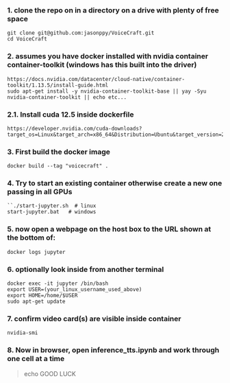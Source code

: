 ### 1. clone the repo on in a directory on a drive with plenty of free space
```
git clone git@github.com:jasonppy/VoiceCraft.git
cd VoiceCraft
```

### 2. assumes you have docker installed with nvidia container container-toolkit (windows has this built into the driver)
```
https://docs.nvidia.com/datacenter/cloud-native/container-toolkit/1.13.5/install-guide.html
sudo apt-get install -y nvidia-container-toolkit-base || yay -Syu nvidia-container-toolkit || echo etc...
```

### 2.1. Install cuda 12.5 inside dockerfile
```
https://developer.nvidia.com/cuda-downloads?target_os=Linux&target_arch=x86_64&Distribution=Ubuntu&target_version=22.04&target_type=deb_network
```

### 3. First build the docker image
```docker build --tag "voicecraft" .```

### 4. Try to start an existing container otherwise create a new one passing in all GPUs
```
``./start-jupyter.sh  # linux
start-jupyter.bat   # windows
```

### 5. now open a webpage on the host box to the URL shown at the bottom of:
```docker logs jupyter```

### 6. optionally look inside from another terminal
```
docker exec -it jupyter /bin/bash
export USER=(your_linux_username_used_above)
export HOME=/home/$USER
sudo apt-get update
```

### 7. confirm video card(s) are visible inside container
```
nvidia-smi
```

### 8. Now in browser, open inference_tts.ipynb and work through one cell at a time
> echo GOOD LUCK